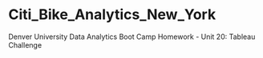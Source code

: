 # Citi_Bike_Analytics_New_York
Denver University Data Analytics Boot Camp Homework - Unit 20: Tableau Challenge
